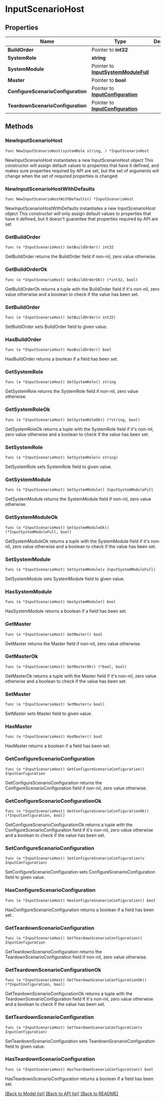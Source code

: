 # InputScenarioHost

## Properties

Name | Type | Description | Notes
------------ | ------------- | ------------- | -------------
**BuildOrder** | Pointer to **int32** |  | [optional] 
**SystemRole** | **string** |  | 
**SystemModule** | Pointer to [**InputSystemModuleFull**](InputSystemModuleFull.md) |  | [optional] 
**Master** | Pointer to **bool** |  | [optional] 
**ConfigureScenarioConfiguration** | Pointer to [**InputConfiguration**](InputConfiguration.md) |  | [optional] 
**TeardownScenarioConfiguration** | Pointer to [**InputConfiguration**](InputConfiguration.md) |  | [optional] 

## Methods

### NewInputScenarioHost

`func NewInputScenarioHost(systemRole string, ) *InputScenarioHost`

NewInputScenarioHost instantiates a new InputScenarioHost object
This constructor will assign default values to properties that have it defined,
and makes sure properties required by API are set, but the set of arguments
will change when the set of required properties is changed

### NewInputScenarioHostWithDefaults

`func NewInputScenarioHostWithDefaults() *InputScenarioHost`

NewInputScenarioHostWithDefaults instantiates a new InputScenarioHost object
This constructor will only assign default values to properties that have it defined,
but it doesn't guarantee that properties required by API are set

### GetBuildOrder

`func (o *InputScenarioHost) GetBuildOrder() int32`

GetBuildOrder returns the BuildOrder field if non-nil, zero value otherwise.

### GetBuildOrderOk

`func (o *InputScenarioHost) GetBuildOrderOk() (*int32, bool)`

GetBuildOrderOk returns a tuple with the BuildOrder field if it's non-nil, zero value otherwise
and a boolean to check if the value has been set.

### SetBuildOrder

`func (o *InputScenarioHost) SetBuildOrder(v int32)`

SetBuildOrder sets BuildOrder field to given value.

### HasBuildOrder

`func (o *InputScenarioHost) HasBuildOrder() bool`

HasBuildOrder returns a boolean if a field has been set.

### GetSystemRole

`func (o *InputScenarioHost) GetSystemRole() string`

GetSystemRole returns the SystemRole field if non-nil, zero value otherwise.

### GetSystemRoleOk

`func (o *InputScenarioHost) GetSystemRoleOk() (*string, bool)`

GetSystemRoleOk returns a tuple with the SystemRole field if it's non-nil, zero value otherwise
and a boolean to check if the value has been set.

### SetSystemRole

`func (o *InputScenarioHost) SetSystemRole(v string)`

SetSystemRole sets SystemRole field to given value.


### GetSystemModule

`func (o *InputScenarioHost) GetSystemModule() InputSystemModuleFull`

GetSystemModule returns the SystemModule field if non-nil, zero value otherwise.

### GetSystemModuleOk

`func (o *InputScenarioHost) GetSystemModuleOk() (*InputSystemModuleFull, bool)`

GetSystemModuleOk returns a tuple with the SystemModule field if it's non-nil, zero value otherwise
and a boolean to check if the value has been set.

### SetSystemModule

`func (o *InputScenarioHost) SetSystemModule(v InputSystemModuleFull)`

SetSystemModule sets SystemModule field to given value.

### HasSystemModule

`func (o *InputScenarioHost) HasSystemModule() bool`

HasSystemModule returns a boolean if a field has been set.

### GetMaster

`func (o *InputScenarioHost) GetMaster() bool`

GetMaster returns the Master field if non-nil, zero value otherwise.

### GetMasterOk

`func (o *InputScenarioHost) GetMasterOk() (*bool, bool)`

GetMasterOk returns a tuple with the Master field if it's non-nil, zero value otherwise
and a boolean to check if the value has been set.

### SetMaster

`func (o *InputScenarioHost) SetMaster(v bool)`

SetMaster sets Master field to given value.

### HasMaster

`func (o *InputScenarioHost) HasMaster() bool`

HasMaster returns a boolean if a field has been set.

### GetConfigureScenarioConfiguration

`func (o *InputScenarioHost) GetConfigureScenarioConfiguration() InputConfiguration`

GetConfigureScenarioConfiguration returns the ConfigureScenarioConfiguration field if non-nil, zero value otherwise.

### GetConfigureScenarioConfigurationOk

`func (o *InputScenarioHost) GetConfigureScenarioConfigurationOk() (*InputConfiguration, bool)`

GetConfigureScenarioConfigurationOk returns a tuple with the ConfigureScenarioConfiguration field if it's non-nil, zero value otherwise
and a boolean to check if the value has been set.

### SetConfigureScenarioConfiguration

`func (o *InputScenarioHost) SetConfigureScenarioConfiguration(v InputConfiguration)`

SetConfigureScenarioConfiguration sets ConfigureScenarioConfiguration field to given value.

### HasConfigureScenarioConfiguration

`func (o *InputScenarioHost) HasConfigureScenarioConfiguration() bool`

HasConfigureScenarioConfiguration returns a boolean if a field has been set.

### GetTeardownScenarioConfiguration

`func (o *InputScenarioHost) GetTeardownScenarioConfiguration() InputConfiguration`

GetTeardownScenarioConfiguration returns the TeardownScenarioConfiguration field if non-nil, zero value otherwise.

### GetTeardownScenarioConfigurationOk

`func (o *InputScenarioHost) GetTeardownScenarioConfigurationOk() (*InputConfiguration, bool)`

GetTeardownScenarioConfigurationOk returns a tuple with the TeardownScenarioConfiguration field if it's non-nil, zero value otherwise
and a boolean to check if the value has been set.

### SetTeardownScenarioConfiguration

`func (o *InputScenarioHost) SetTeardownScenarioConfiguration(v InputConfiguration)`

SetTeardownScenarioConfiguration sets TeardownScenarioConfiguration field to given value.

### HasTeardownScenarioConfiguration

`func (o *InputScenarioHost) HasTeardownScenarioConfiguration() bool`

HasTeardownScenarioConfiguration returns a boolean if a field has been set.


[[Back to Model list]](../README.md#documentation-for-models) [[Back to API list]](../README.md#documentation-for-api-endpoints) [[Back to README]](../README.md)


